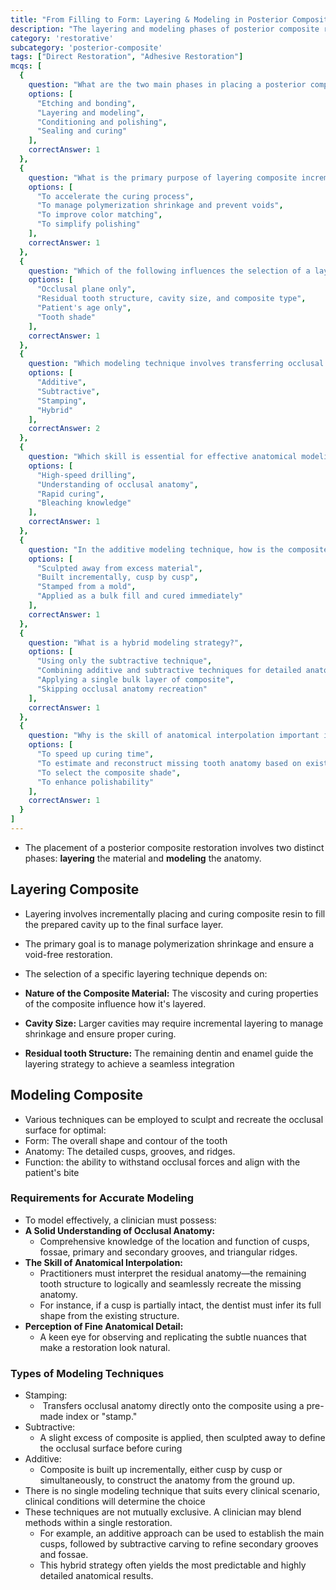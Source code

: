 ```yaml
---
title: "From Filling to Form: Layering & Modeling in Posterior Composites"
description: "The layering and modeling phases of posterior composite restorations."
category: 'restorative'
subcategory: 'posterior-composite'
tags: ["Direct Restoration", "Adhesive Restoration"]
mcqs: [
  {
    question: "What are the two main phases in placing a posterior composite restoration?",
    options: [
      "Etching and bonding",
      "Layering and modeling",
      "Conditioning and polishing",
      "Sealing and curing"
    ],
    correctAnswer: 1
  },
  {
    question: "What is the primary purpose of layering composite incrementally?",
    options: [
      "To accelerate the curing process",
      "To manage polymerization shrinkage and prevent voids",
      "To improve color matching",
      "To simplify polishing"
    ],
    correctAnswer: 1
  },
  {
    question: "Which of the following influences the selection of a layering technique?",
    options: [
      "Occlusal plane only",
      "Residual tooth structure, cavity size, and composite type",
      "Patient's age only",
      "Tooth shade"
    ],
    correctAnswer: 1
  },
  {
    question: "Which modeling technique involves transferring occlusal anatomy using a pre-made index?",
    options: [
      "Additive",
      "Subtractive",
      "Stamping",
      "Hybrid"
    ],
    correctAnswer: 2
  },
  {
    question: "Which skill is essential for effective anatomical modeling in composites?",
    options: [
      "High-speed drilling",
      "Understanding of occlusal anatomy",
      "Rapid curing",
      "Bleaching knowledge"
    ],
    correctAnswer: 1
  },
  {
    question: "In the additive modeling technique, how is the composite applied?",
    options: [
      "Sculpted away from excess material",
      "Built incrementally, cusp by cusp",
      "Stamped from a mold",
      "Applied as a bulk fill and cured immediately"
    ],
    correctAnswer: 1
  },
  {
    question: "What is a hybrid modeling strategy?",
    options: [
      "Using only the subtractive technique",
      "Combining additive and subtractive techniques for detailed anatomy",
      "Applying a single bulk layer of composite",
      "Skipping occlusal anatomy recreation"
    ],
    correctAnswer: 1
  },
  {
    question: "Why is the skill of anatomical interpolation important in composite modeling?",
    options: [
      "To speed up curing time",
      "To estimate and reconstruct missing tooth anatomy based on existing structures",
      "To select the composite shade",
      "To enhance polishability"
    ],
    correctAnswer: 1
  }
]
---
```

- The placement of a posterior composite restoration involves two distinct phases: **layering** the material and **modeling** the anatomy.
## Layering Composite
- Layering involves incrementally placing and curing composite resin to fill the prepared cavity up to the final surface layer.
- The primary goal is to manage polymerization shrinkage and ensure a void-free restoration.

- The selection of a specific layering technique depends on:
- **Nature of the Composite Material:** The viscosity and curing properties of the composite influence how it's layered.
- **Cavity Size:** Larger cavities may require incremental layering to manage shrinkage and ensure proper curing.
- **Residual tooth Structure:** The remaining dentin and enamel guide the layering strategy to achieve a seamless integration
## Modeling Composite
- Various techniques can be employed to sculpt and recreate the occlusal surface for optimal:
- Form: The overall shape and contour of the tooth
- Anatomy: The detailed cusps, grooves, and ridges.
- Function: the ability to withstand occlusal forces and align with the patient's bite
### Requirements for Accurate Modeling
- To model effectively, a clinician must possess:
- **A Solid Understanding of Occlusal Anatomy:**
	- Comprehensive knowledge of the location and function of cusps, fossae, primary and secondary grooves, and triangular ridges.
- **The Skill of Anatomical Interpolation:**
	- Practitioners must interpret the residual anatomy—the remaining tooth structure to logically and seamlessly recreate the missing anatomy.
	- For instance, if a cusp is partially intact, the dentist must infer its full shape from the existing structure.
- **Perception of Fine Anatomical Detail:**
	- A keen eye for observing and replicating the subtle nuances that make a restoration look natural.
### Types of Modeling Techniques
- Stamping:
	-  Transfers occlusal anatomy directly onto the composite using a pre-made index or "stamp."
- Subtractive:
	- A slight excess of composite is applied, then sculpted away to define the occlusal surface before curing
- Additive:
	- Composite is built up incrementally, either cusp by cusp or simultaneously, to construct the anatomy from the ground up.
- There is no single modeling technique that suits every clinical scenario, clinical conditions will determine the choice
- These techniques are not mutually exclusive. A clinician may blend methods within a single restoration. 
	- For example, an additive approach can be used to establish the main cusps, followed by subtractive carving to refine secondary grooves and fossae.
	- This hybrid strategy often yields the most predictable and highly detailed anatomical results.
